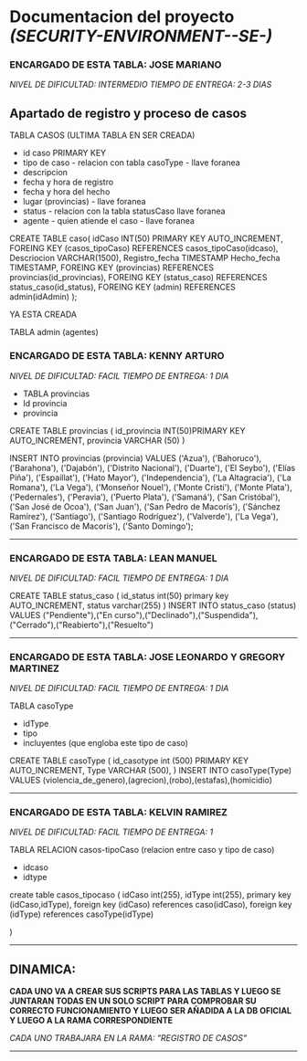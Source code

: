 # Documentacion del proyecto  _(SECURITY-ENVIRONMENT--SE-)_

### ENCARGADO DE ESTA TABLA: JOSE MARIANO 
_NIVEL DE DIFICULTAD: INTERMEDIO_
_TIEMPO DE ENTREGA: 2-3 DIAS_

## Apartado de registro y proceso de casos

TABLA CASOS (ULTIMA TABLA EN SER CREADA)

- id caso PRIMARY KEY
- tipo de caso - relacion con tabla casoType - llave foranea
- descripcion
- fecha y hora de registro 
- fecha y hora del hecho 
- lugar (provincias) - llave foranea
- status - relacion con la tabla statusCaso  llave foranea
- agente - quien atiende el caso - llave foranea

CREATE TABLE caso(
    idCaso INT(50) PRIMARY KEY AUTO_INCREMENT,
    FOREING KEY (casos_tipoCaso) REFERENCES  casos_tipoCaso(idcaso),
    Descriocion VARCHAR(1500),
    Registro_fecha TIMESTAMP
    Hecho_fecha TIMESTAMP,
    FOREING KEY (provincias)  REFERENCES provincias(id_provincias),
    FOREING KEY (status_caso) REFERENCES status_caso(id_status),
    FOREING KEY (admin) REFERENCES admin(idAdmin)
);

YA ESTA CREADA

TABLA admin (agentes)



### ENCARGADO DE ESTA TABLA: KENNY ARTURO
_NIVEL DE DIFICULTAD: FACIL_
_TIEMPO DE ENTREGA: 1 DIA_

- TABLA provincias
- Id provincia
- provincia 

CREATE TABLE provincias (
    id_provincia INT(50)PRIMARY KEY AUTO_INCREMENT,
    provincia VARCHAR (50)
    )
    
INSERT INTO provincias (provincia) VALUES
('Azua'),
('Bahoruco'),
('Barahona'),
('Dajabón'),
('Distrito Nacional'),
('Duarte'),
('El Seybo'),
('Elías Piña'),
('Espaillat'),
('Hato Mayor'),
('Independencia'),
('La Altagracia'),
('La Romana'),
('La Vega'),
('Monseñor Nouel'),
('Monte Cristi'),
('Monte Plata'),
('Pedernales'),
('Peravia'),
('Puerto Plata'),
('Samaná'),
('San Cristóbal'),
('San José de Ocoa'),
('San Juan'),
('San Pedro de Macorís'),
('Sánchez Ramírez'),
('Santiago'),
('Santiago Rodríguez'),
('Valverde'),
('La Vega'),
('San Francisco de Macorís'),
('Santo Domingo');

---



### ENCARGADO DE ESTA TABLA: LEAN MANUEL
_NIVEL DE DIFICULTAD: FACIL_
_TIEMPO DE ENTREGA: 1 DIA_

CREATE TABLE status_caso (
    id_status int(50) primary key AUTO_INCREMENT,
    status varchar(255)
    )
    INSERT INTO status_caso (status) VALUES ("Pendiente"),("En curso"),("Declinado"),("Suspendida"),("Cerrado"),("Reabierto"),("Resuelto") 


---



### ENCARGADO DE ESTA TABLA: JOSE LEONARDO Y GREGORY MARTINEZ
_NIVEL DE DIFICULTAD: FACIL_
_TIEMPO DE ENTREGA: 1 DIA_

TABLA casoType

- idType
- tipo
- incluyentes (que engloba este tipo de caso)


CREATE TABLE casoType (
    id_casotype int (500) PRIMARY KEY AUTO_INCREMENT,
    Type VARCHAR (500),
)
INSERT INTO casoType(Type) VALUES (violencia_de_genero),(agrecion),(robo),(estafas),(homicidio)


---



### ENCARGADO DE ESTA TABLA: KELVIN RAMIREZ 

_NIVEL DE DIFICULTAD: FACIL_
_TIEMPO DE ENTREGA: 1_

TABLA RELACION casos-tipoCaso (relacion entre caso y tipo de caso)

- idcaso
- idtype


create table casos_tipocaso ( idCaso int(255), idType int(255), primary key (idCaso,idType), foreign key (idCaso) references caso(idCaso), foreign key (idType) references casoType(idType)

)

---




## DINAMICA:

**CADA UNO VA A CREAR SUS SCRIPTS PARA LAS TABLAS Y LUEGO SE JUNTARAN TODAS EN UN
SOLO SCRIPT PARA COMPROBAR SU CORRECTO FUNCIONAMIENTO Y LUEGO SER AÑADIDA A LA 
DB OFICIAL Y LUEGO A LA RAMA CORRESPONDIENTE**

_CADA UNO TRABAJARA EN LA RAMA: "REGISTRO DE CASOS"_

---
